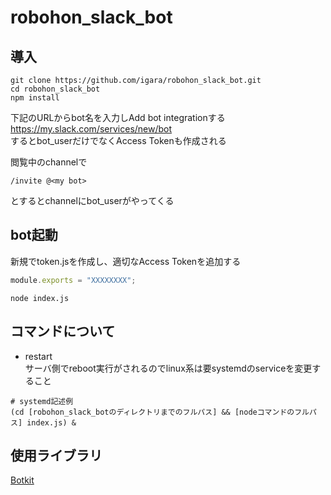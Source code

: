 # robohon_slack_bot

## 導入

```
git clone https://github.com/igara/robohon_slack_bot.git
cd robohon_slack_bot
npm install
```

下記のURLからbot名を入力しAdd bot integrationする
https://my.slack.com/services/new/bot  
するとbot_userだけでなくAccess Tokenも作成される  

閲覧中のchannelで
```
/invite @<my bot>
```
とするとchannelにbot_userがやってくる

## bot起動

新規でtoken.jsを作成し、適切なAccess Tokenを追加する
``` token.js
module.exports = "XXXXXXXX";
```


```
node index.js
```

## コマンドについて

- restart  
サーバ側でreboot実行がされるのでlinux系は要systemdのserviceを変更すること
```
# systemd記述例
(cd [robohon_slack_botのディレクトリまでのフルパス] && [nodeコマンドのフルパス] index.js) &

```

## 使用ライブラリ

[Botkit](https://github.com/howdyai/botkit)  

